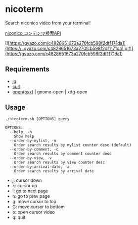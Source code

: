# nicoterm
Search niconico video from your terminal!

[niconico コンテンツ検索API](http://search.nicovideo.jp/docs/api/search.html)

[![https://gyazo.com/c4828651673a270fcb598f2df1171da1](https://i.gyazo.com/c4828651673a270fcb598f2df1171da1.gif)](https://gyazo.com/c4828651673a270fcb598f2df1171da1)

## Requirements
- [jq](https://stedolan.github.io/jq/)
- [curl](http://curl.haxx.se/)
- [open(osx)](https://developer.apple.com/library/mac/documentation/Darwin/Reference/ManPages/man1/open.1.html) | gnome-open | xdg-open

## Usage
`./nicoterm.sh [OPTIONS] query`
```
OPTIONS:
  --help, -h
    Show help
  --order-by-mylist, -m
    Order search results by mylist counter desc (default)
  --order-by-comment, -c
    Order search results by comment counter desc
  --order-by-view, -v
    Order search results by view counter desc
  --order-by-arrival-date, -a
    Order search results by arrival date
```

- j: cursor down
- k: cursor up
- l: go to next page
- h: go to prev page
- g: move cursor to top
- G: move cursor to bottom
- o: open cursor video
- q: quit
